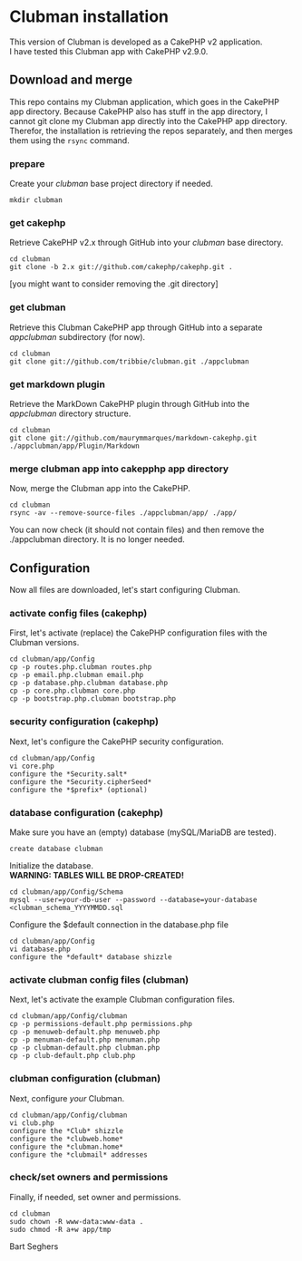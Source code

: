 Clubman installation
====================

This version of Clubman is developed as a CakePHP v2 application.  
I have tested this Clubman app with CakePHP v2.9.0.


## Download and merge

This repo contains my Clubman application, which goes in the CakePHP app directory. Because CakePHP also has stuff in the app directory, I cannot git clone my Clubman app directly into the CakePHP app directory. Therefor, the installation is retrieving the repos separately, and then merges them using the `rsync` command.

### prepare

Create your *clubman* base project directory if needed.

    mkdir clubman

### get cakephp

Retrieve CakePHP v2.x through GitHub into your *clubman* base directory.

    cd clubman
    git clone -b 2.x git://github.com/cakephp/cakephp.git .

[you might want to consider removing the .git directory]

### get clubman

Retrieve this Clubman CakePHP app through GitHub into a separate *appclubman* subdirectory (for now).

    cd clubman
    git clone git://github.com/tribbie/clubman.git ./appclubman

### get markdown plugin

Retrieve the MarkDown CakePHP plugin through GitHub into the *appclubman* directory structure.

    cd clubman
    git clone git://github.com/maurymmarques/markdown-cakephp.git ./appclubman/app/Plugin/Markdown

### merge clubman app into cakepphp app directory

Now, merge the Clubman app into the CakePHP.

    cd clubman
    rsync -av --remove-source-files ./appclubman/app/ ./app/

You can now check (it should not contain files) and then remove the ./appclubman directory. It is no longer needed.


## Configuration

Now all files are downloaded, let's start configuring Clubman.

### activate config files (cakephp)

First, let's activate (replace) the CakePHP configuration files with the Clubman versions.

    cd clubman/app/Config
    cp -p routes.php.clubman routes.php
    cp -p email.php.clubman email.php
    cp -p database.php.clubman database.php
    cp -p core.php.clubman core.php
    cp -p bootstrap.php.clubman bootstrap.php


### security configuration (cakephp)

Next, let's configure the CakePHP security configuration.

    cd clubman/app/Config
    vi core.php
    configure the *Security.salt*
    configure the *Security.cipherSeed*
    configure the *$prefix* (optional)


### database configuration (cakephp)

Make sure you have an (empty) database (mySQL/MariaDB are tested).

    create database clubman

Initialize the database.  
**WARNING: TABLES WILL BE DROP-CREATED!**

    cd clubman/app/Config/Schema
    mysql --user=your-db-user --password --database=your-database <clubman_schema_YYYYMMDD.sql

Configure the $default connection in the database.php file

    cd clubman/app/Config
    vi database.php
    configure the *default* database shizzle


### activate clubman config files (clubman)

Next, let's activate the example Clubman configuration files.

    cd clubman/app/Config/clubman
    cp -p permissions-default.php permissions.php
    cp -p menuweb-default.php menuweb.php
    cp -p menuman-default.php menuman.php
    cp -p clubman-default.php clubman.php
    cp -p club-default.php club.php


### clubman configuration (clubman)

Next, configure *your* Clubman.

    cd clubman/app/Config/clubman
    vi club.php
    configure the *Club* shizzle
    configure the *clubweb.home*
    configure the *clubman.home*
    configure the *clubmail* addresses


### check/set owners and permissions

Finally, if needed, set owner and permissions.

    cd clubman
    sudo chown -R www-data:www-data .
    sudo chmod -R a+w app/tmp


Bart Seghers
